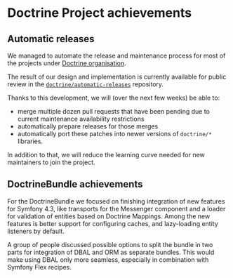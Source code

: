# Doctrine Project achievements

## Automatic releases

We managed to automate the release and maintenance process for most of
the projects under [Doctrine organisation](https://github.com/doctrine/).

The result of our design and implementation is currently available for
public review in the [`doctrine/automatic-releases`](https://github.com/doctrine/automatic-releases)
repository.

Thanks to this development, we will (over the next few weeks) be able to:

- merge multiple dozen pull requests that have been pending due to
  current maintenance availability restrictions
- automatically prepare releases for those merges
- automatically port these patches into newer versions of `doctrine/*`
  libraries.

In addition to that, we will reduce the learning curve needed for new
maintainers to join the project.

## DoctrineBundle achievements

For the DoctrineBundle we focused on finishing integration of new features for
Symfony 4.3, like transports for the Messenger component and a loader
for validation of entities based on Doctrine Mappings. Among the new features is
better support for configuring caches, and lazy-loading entity listeners by
default.

A group of people discussed possible options to split the bundle in two parts
for integration of DBAL and ORM as separate bundles. This would make using DBAL
only more seamless, especially in combination with Symfony Flex recipes.
